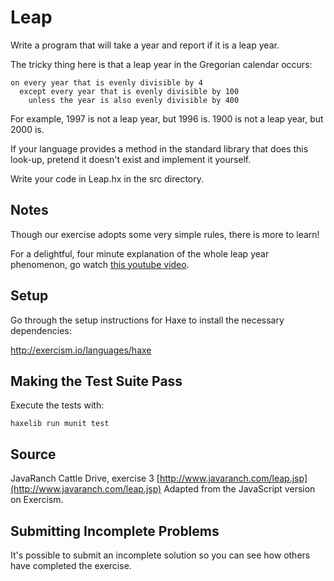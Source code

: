 # Leap

Write a program that will take a year and report if it is a leap year.

The tricky thing here is that a leap year in the Gregorian calendar occurs:

```plain
on every year that is evenly divisible by 4
  except every year that is evenly divisible by 100
    unless the year is also evenly divisible by 400
```

For example, 1997 is not a leap year, but 1996 is.  1900 is not a leap
year, but 2000 is.

If your language provides a method in the standard library that does
this look-up, pretend it doesn't exist and implement it yourself.

Write your code in Leap.hx in the src directory.

## Notes

Though our exercise adopts some very simple rules, there is more to
learn!

For a delightful, four minute explanation of the whole leap year
phenomenon, go watch [this youtube video][video].

[video]: http://www.youtube.com/watch?v=xX96xng7sAE

## Setup

Go through the setup instructions for Haxe to
install the necessary dependencies:

http://exercism.io/languages/haxe

## Making the Test Suite Pass

Execute the tests with:

    haxelib run munit test

## Source

JavaRanch Cattle Drive, exercise 3 [http://www.javaranch.com/leap.jsp](http://www.javaranch.com/leap.jsp)
Adapted from the JavaScript version on Exercism.

## Submitting Incomplete Problems
It's possible to submit an incomplete solution so you can see how others have completed the exercise.


